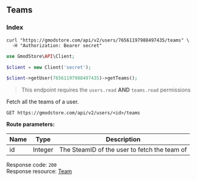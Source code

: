 ## Teams

### Index

```shell
curl "https://gmodstore.com/api/v2/users/76561197988497435/teams" \
  -H "Authorization: Bearer secret"
```

```php
use GmodStore\API\Client;

$client = new Client('secret');

$client->getUser(76561197988497435)->getTeams();
```

> This endpoint requires the `users.read` **AND** `teams.read` permissions

Fetch all the teams of a user.

`GET https://gmodstore.com/api/v2/users/<id>/teams`

**Route parameters:**

Name | Type | Description
---- | ---- | -----------
id | Integer | The SteamID of the user to fetch the team of

Response code: `200`<br>
Response resource: [Team](#resource-types-team)
